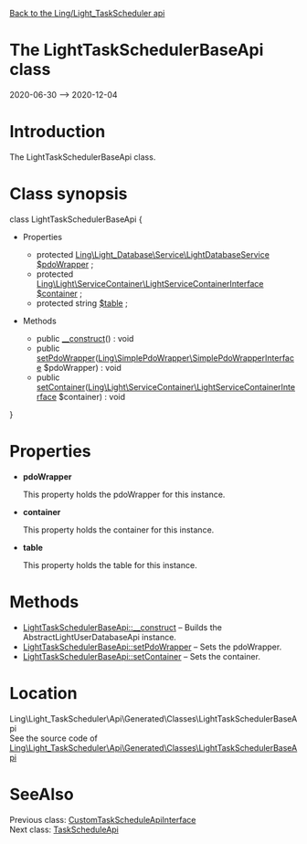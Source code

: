 [Back to the Ling/Light_TaskScheduler api](https://github.com/lingtalfi/Light_TaskScheduler/blob/master/doc/api/Ling/Light_TaskScheduler.md)



The LightTaskSchedulerBaseApi class
================
2020-06-30 --> 2020-12-04






Introduction
============

The LightTaskSchedulerBaseApi class.



Class synopsis
==============


class <span class="pl-k">LightTaskSchedulerBaseApi</span>  {

- Properties
    - protected [Ling\Light_Database\Service\LightDatabaseService](https://github.com/lingtalfi/Light_Database/blob/master/doc/api/Ling/Light_Database/Service/LightDatabaseService.md) [$pdoWrapper](#property-pdoWrapper) ;
    - protected [Ling\Light\ServiceContainer\LightServiceContainerInterface](https://github.com/lingtalfi/Light/blob/master/doc/api/Ling/Light/ServiceContainer/LightServiceContainerInterface.md) [$container](#property-container) ;
    - protected string [$table](#property-table) ;

- Methods
    - public [__construct](https://github.com/lingtalfi/Light_TaskScheduler/blob/master/doc/api/Ling/Light_TaskScheduler/Api/Generated/Classes/LightTaskSchedulerBaseApi/__construct.md)() : void
    - public [setPdoWrapper](https://github.com/lingtalfi/Light_TaskScheduler/blob/master/doc/api/Ling/Light_TaskScheduler/Api/Generated/Classes/LightTaskSchedulerBaseApi/setPdoWrapper.md)([Ling\SimplePdoWrapper\SimplePdoWrapperInterface](https://github.com/lingtalfi/SimplePdoWrapper/blob/master/doc/api/Ling/SimplePdoWrapper/SimplePdoWrapperInterface.md) $pdoWrapper) : void
    - public [setContainer](https://github.com/lingtalfi/Light_TaskScheduler/blob/master/doc/api/Ling/Light_TaskScheduler/Api/Generated/Classes/LightTaskSchedulerBaseApi/setContainer.md)([Ling\Light\ServiceContainer\LightServiceContainerInterface](https://github.com/lingtalfi/Light/blob/master/doc/api/Ling/Light/ServiceContainer/LightServiceContainerInterface.md) $container) : void

}




Properties
=============

- <span id="property-pdoWrapper"><b>pdoWrapper</b></span>

    This property holds the pdoWrapper for this instance.
    
    

- <span id="property-container"><b>container</b></span>

    This property holds the container for this instance.
    
    

- <span id="property-table"><b>table</b></span>

    This property holds the table for this instance.
    
    



Methods
==============

- [LightTaskSchedulerBaseApi::__construct](https://github.com/lingtalfi/Light_TaskScheduler/blob/master/doc/api/Ling/Light_TaskScheduler/Api/Generated/Classes/LightTaskSchedulerBaseApi/__construct.md) &ndash; Builds the AbstractLightUserDatabaseApi instance.
- [LightTaskSchedulerBaseApi::setPdoWrapper](https://github.com/lingtalfi/Light_TaskScheduler/blob/master/doc/api/Ling/Light_TaskScheduler/Api/Generated/Classes/LightTaskSchedulerBaseApi/setPdoWrapper.md) &ndash; Sets the pdoWrapper.
- [LightTaskSchedulerBaseApi::setContainer](https://github.com/lingtalfi/Light_TaskScheduler/blob/master/doc/api/Ling/Light_TaskScheduler/Api/Generated/Classes/LightTaskSchedulerBaseApi/setContainer.md) &ndash; Sets the container.





Location
=============
Ling\Light_TaskScheduler\Api\Generated\Classes\LightTaskSchedulerBaseApi<br>
See the source code of [Ling\Light_TaskScheduler\Api\Generated\Classes\LightTaskSchedulerBaseApi](https://github.com/lingtalfi/Light_TaskScheduler/blob/master/Api/Generated/Classes/LightTaskSchedulerBaseApi.php)



SeeAlso
==============
Previous class: [CustomTaskScheduleApiInterface](https://github.com/lingtalfi/Light_TaskScheduler/blob/master/doc/api/Ling/Light_TaskScheduler/Api/Custom/Interfaces/CustomTaskScheduleApiInterface.md)<br>Next class: [TaskScheduleApi](https://github.com/lingtalfi/Light_TaskScheduler/blob/master/doc/api/Ling/Light_TaskScheduler/Api/Generated/Classes/TaskScheduleApi.md)<br>
